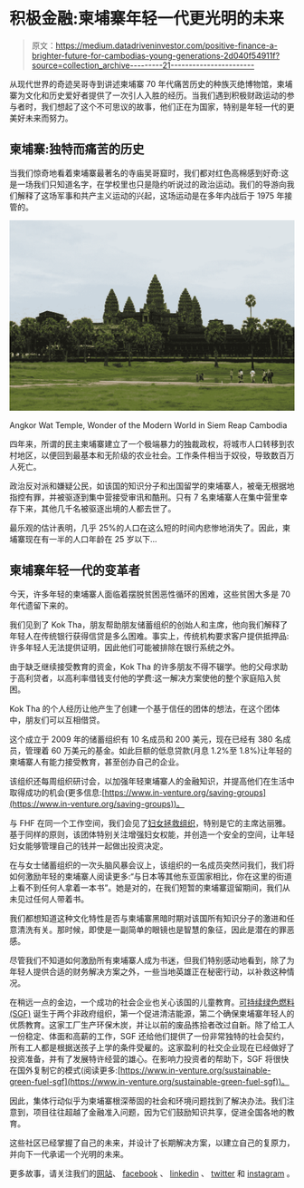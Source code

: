 # 积极金融:柬埔寨年轻一代更光明的未来

> 原文：<https://medium.datadriveninvestor.com/positive-finance-a-brighter-future-for-cambodias-young-generations-2d040f54911f?source=collection_archive---------21----------------------->

从现代世界的奇迹吴哥寺到讲述柬埔寨 70 年代痛苦历史的种族灭绝博物馆，柬埔寨为文化和历史爱好者提供了一次引人入胜的经历。当我们遇到积极财政运动的参与者时，我们想起了这个不可思议的故事，他们正在为国家，特别是年轻一代的更美好未来而努力。

## **柬埔寨:独特而痛苦的历史**

当我们惊奇地看着柬埔寨最著名的寺庙吴哥窟时，我们都对红色高棉感到好奇:这是一场我们只知道名字，在学校里也只是隐约听说过的政治运动。我们的导游向我们解释了这场军事和共产主义运动的兴起，这场运动是在多年内战后于 1975 年接管的。

![](img/517126a6dc439a719ee7d848afe2989f.png)

Angkor Wat Temple, Wonder of the Modern World in Siem Reap Cambodia

四年来，所谓的民主柬埔寨建立了一个极端暴力的独裁政权，将城市人口转移到农村地区，以便回到最基本和无阶级的农业社会。工作条件相当于奴役，导致数百万人死亡。

政治反对派和嫌疑公民，如该国的知识分子和出国留学的柬埔寨人，被毫无根据地指控有罪，并被驱逐到集中营接受审讯和酷刑。只有 7 名柬埔寨人在集中营里幸存下来，其他几千名被驱逐出境的人都去世了。

最乐观的估计表明，几乎 25%的人口在这么短的时间内悲惨地消失了。因此，柬埔寨现在有一半的人口年龄在 25 岁以下…

## **柬埔寨年轻一代的变革者**

今天，许多年轻的柬埔寨人面临着摆脱贫困恶性循环的困难，这些贫困大多是 70 年代遗留下来的。

我们见到了 Kok Tha，朋友帮助朋友储蓄组织的创始人和主席，他向我们解释了年轻人在传统银行获得信贷是多么困难。事实上，传统机构要求客户提供抵押品:许多年轻人无法提供证明，因此他们可能被排除在银行系统之外。

由于缺乏继续接受教育的资金，Kok Tha 的许多朋友不得不辍学。他的父母求助于高利贷者，以高利率借钱支付他的学费:这一解决方案使他的整个家庭陷入贫困。

Kok Tha 的个人经历让他产生了创建一个基于信任的团体的想法，在这个团体中，朋友们可以互相借贷。

这个成立于 2009 年的储蓄组织有 10 名成员和 200 美元，现在已经有 380 名成员，管理着 60 万美元的基金。如此巨额的低息贷款(月息 1.2%至 1.8%)让年轻的柬埔寨人有能力接受教育，甚至创办自己的企业。

该组织还每周组织研讨会，以加强年轻柬埔寨人的金融知识，并提高他们在生活中取得成功的机会(更多信息:[https://www.in-venture.org/saving-groups](https://www.in-venture.org/saving-groups))。

与 FHF 在同一个工作空间，我们会见了[妇女拯救组织](https://www.facebook.com/ladysaving0808/)，特别是它的主席达丽雅。基于同样的原则，该团体特别关注增强妇女权能，并创造一个安全的空间，让年轻妇女能够管理自己的钱并一起做出投资决定。

在与女士储蓄组织的一次头脑风暴会议上，该组织的一名成员突然问我们，我们将如何激励年轻的柬埔寨人阅读更多:“与日本等其他东亚国家相比，你在这里的街道上看不到任何人拿着一本书”。她是对的，在我们短暂的柬埔寨逗留期间，我们从未见过任何人带着书。

我们都想知道这种文化特性是否与柬埔寨黑暗时期对该国所有知识分子的激进和任意清洗有关。那时候，即使是一副简单的眼镜也是智慧的象征，因此是潜在的罪恶感。

尽管我们不知道如何激励所有柬埔寨人成为书迷，但我们特别感动地看到，除了为年轻人提供合适的财务解决方案之外，一些当地英雄正在秘密行动，以补救这种情况。

在稍远一点的金边，一个成功的社会企业也关心该国的儿童教育。[可持续绿色燃料(SGF)](https://www.facebook.com/SGFEcambodia/) 诞生于两个非政府组织，第一个促进清洁能源，第二个确保柬埔寨年轻人的优质教育。这家工厂生产环保木炭，并让以前的废品拣拾者改过自新。除了给工人一份稳定、体面和高薪的工作，SGF 还给他们提供了一份非常独特的社会契约，所有工人都是根据送孩子上学的条件受雇的。这家盈利的社交企业现在已经做好了投资准备，并有了发展特许经营的雄心。在影响力投资者的帮助下，SGF 将很快在国外复制它的模式(阅读更多:[https://www.in-venture.org/sustainable-green-fuel-sgf](https://www.in-venture.org/sustainable-green-fuel-sgf))。

因此，集体行动似乎为柬埔寨根深蒂固的社会和环境问题找到了解决办法。我们注意到，项目往往超越了金融准入问题，因为它们鼓励知识共享，促进全国各地的教育。

这些社区已经掌握了自己的未来，并设计了长期解决方案，以建立自己的复原力，并向下一代承诺一个光明的未来。

更多故事，请关注我们的[网站](https://www.in-venture.org/)、 [facebook](https://www.facebook.com/inventure1/) 、 [linkedin](https://www.linkedin.com/company/inventure1/) 、 [twitter](https://twitter.com/InVenture10) 和 [instagram](http://nture/) 。